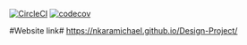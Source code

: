 [![CircleCI](https://dl.circleci.com/status-badge/img/gh/NKaramichael/Design-Project/tree/main.svg?style=svg)](https://dl.circleci.com/status-badge/redirect/gh/NKaramichael/Design-Project/tree/main)
[![codecov](https://codecov.io/gh/NKaramichael/Design-Project/branch/main/graph/badge.svg?token=4HW9JKQLL7)](https://codecov.io/gh/NKaramichael/Design-Project)

#Website link#
https://nkaramichael.github.io/Design-Project/
